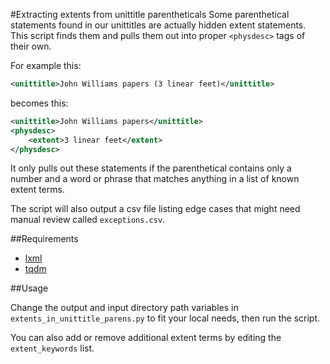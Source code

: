 #Extracting extents from unittitle parentheticals
Some parenthetical statements found in our unittitles are actually hidden extent statements. This script finds them and pulls them out into proper ```<physdesc>``` tags of their own.

For example this:

```xml
<unittitle>John Williams papers (3 linear feet)</unittitle>
```

becomes this:

```xml
<unittitle>John Williams papers</unittitle>
<physdesc>
    <extent>3 linear feet</extent>
</physdesc>
```

It only pulls out these statements if the parenthetical contains only a number and a word or phrase that matches anything in a list of known extent terms.

The script will also output a csv file listing edge cases that might need manual review called ```exceptions.csv```.

##Requirements
* [lxml](http://lxml.de/)
* [tqdm](https://github.com/noamraph/tqdm)

##Usage

Change the output and input directory path variables in ```extents_in_unittitle_parens.py``` to fit your local needs, then run the script.

You can also add or remove additional extent terms by editing the ```extent_keywords``` list.